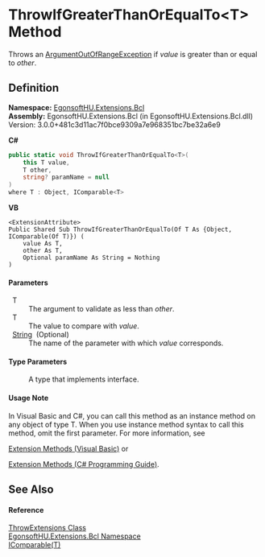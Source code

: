 # ThrowIfGreaterThanOrEqualTo&lt;T&gt; Method


Throws an <a href="https://learn.microsoft.com/dotnet/api/system.argumentoutofrangeexception" target="_blank" rel="noopener noreferrer">ArgumentOutOfRangeException</a> if *value* is greater than or equal to *other*.



## Definition
**Namespace:** <a href="N_EgonsoftHU_Extensions_Bcl.md">EgonsoftHU.Extensions.Bcl</a>  
**Assembly:** EgonsoftHU.Extensions.Bcl (in EgonsoftHU.Extensions.Bcl.dll) Version: 3.0.0+481c3d11ac7f0bce9309a7e968351bc7be32a6e9

**C#**
``` C#
public static void ThrowIfGreaterThanOrEqualTo<T>(
	this T value,
	T other,
	string? paramName = null
)
where T : Object, IComparable<T>

```
**VB**
``` VB
<ExtensionAttribute>
Public Shared Sub ThrowIfGreaterThanOrEqualTo(Of T As {Object, IComparable(Of T)}) ( 
	value As T,
	other As T,
	Optional paramName As String = Nothing
)
```



#### Parameters
<dl><dt>  T</dt><dd>The argument to validate as less than <em>other</em>.</dd><dt>  T</dt><dd>The value to compare with <em>value</em>.</dd><dt>  <a href="https://learn.microsoft.com/dotnet/api/system.string" target="_blank" rel="noopener noreferrer">String</a>  (Optional)</dt><dd>The name of the parameter with which <em>value</em> corresponds.</dd></dl>

#### Type Parameters
<dl><dt /><dd>A type that implements  interface.</dd></dl>

#### Usage Note
In Visual Basic and C#, you can call this method as an instance method on any object of type T. When you use instance method syntax to call this method, omit the first parameter. For more information, see <a href="https://docs.microsoft.com/dotnet/visual-basic/programming-guide/language-features/procedures/extension-methods" target="_blank" rel="noopener noreferrer">

Extension Methods (Visual Basic)</a> or <a href="https://docs.microsoft.com/dotnet/csharp/programming-guide/classes-and-structs/extension-methods" target="_blank" rel="noopener noreferrer">

Extension Methods (C# Programming Guide)</a>.

## See Also


#### Reference
<a href="T_EgonsoftHU_Extensions_Bcl_ThrowExtensions.md">ThrowExtensions Class</a>  
<a href="N_EgonsoftHU_Extensions_Bcl.md">EgonsoftHU.Extensions.Bcl Namespace</a>  
<a href="https://learn.microsoft.com/dotnet/api/system.icomparable-1" target="_blank" rel="noopener noreferrer">IComparable(T)</a>  
